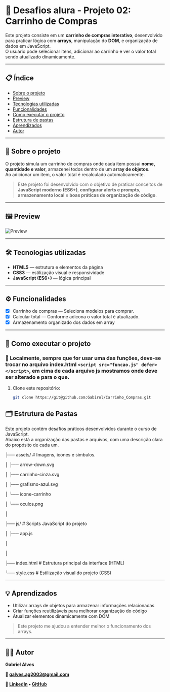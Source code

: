 # 🚀 Desafios alura - Projeto 02: Carrinho de Compras

Este projeto consiste em um **carrinho de compras interativo**, desenvolvido para praticar lógica com **arrays**, manipulação do **DOM**, e organização de dados em JavaScript.  
O usuário pode selecionar itens, adicionar ao carrinho e ver o valor total sendo atualizado dinamicamente.

---

## 📋 Índice

- [Sobre o projeto](#sobre-o-projeto)
- [Preview](#%EF%B8%8F-preview)
- [Tecnologias utilizadas](#tecnologias-utilizadas)
- [Funcionalidades](#%EF%B8%8Ffuncionalidades)
- [Como executar o projeto](#como-executar-o-projeto)
- [Estrutura de pastas](#estrutura-de-pastas)
- [Aprendizados](#aprendizados)
- [Autor](#%E2%80%8D-autor)

---


## 📖 Sobre o projeto

O projeto simula um carrinho de compras onde cada item possui **nome, quantidade e valor**, armazenei todos dentro de um **array de objetos**.  
Ao adicionar um item, o valor total é recalculado automaticamente.

> Este projeto foi desenvolvido com o objetivo de praticar conceitos de **JavaScript moderno (ES6+)**, **configurar alerts e prompts**, **armazenamento local** e **boas práticas de organização de código**.

---

## 🖼️ Preview

![Preview](https://github.com/user-attachments/assets/19c0927c-493e-4217-aa1a-e355103bc2be)

---


## 🛠 Tecnologias utilizadas

- **HTML5** — estrutura e elementos da página  
- **CSS3** — estilização visual e responsividade  
- **JavaScript (ES6+)** — lógica principal  

---

## ⚙️ Funcionalidades

- [x] Carrinho de compras — Seleciona modelos para comprar.
- [x] Calcular total — Conforme adicona o valor total é atualizado.
- [x] Armazenamento organizado dos dados em array

---

## 🧭 Como executar o projeto

### 🔹 Localmente, sempre que for usar uma das funções, deve-se trocar no arquivo index.html `<script src="funcao.js" defer></script>`, em cima de cada arquivo js mostramos onde deve ser alterado e para o que.

1. Clone este repositório:
   ```bash
   git clone https://git@github.com:Gabirol/Carrinho_Compras.git


## 🗂 Estrutura de Pastas

Este projeto contém desafios práticos desenvolvidos durante o curso de JavaScript.  
Abaixo está a organização das pastas e arquivos, com uma descrição clara do propósito de cada um.

├── assets/ # Imagens, icones e simbulos.

│ ├── arrow-down.svg

│ ├── carrinho-cinza.svg

│ ├── grafismo-azul.svg

│ └── icone-carrinho

│ └── oculos.png 

│

├── js/ # Scripts JavaScript do projeto

│ ├── app.js 

│ 

│

├── index.html # Estrutura principal da interface (HTML)

└── style.css # Estilização visual do projeto (CSS)

---

## 💡 Aprendizados

- Utilizar arrays de objetos para armazenar informações relacionadas
- Criar funções reutilizáveis para melhorar organização do código
- Atualizar elementos dinamicamente com DOM

> Este projeto me ajudou a entender melhor o funcionamento dos arrays.

---

## 👨‍💻 Autor

**Gabriel Alves**

**📧 galves.ag2003@gmail.com**

**🔗 [LinkedIn](www.linkedin.com/in/gabriel-alves-gonçalves-28220a205)
• [GitHub](https://github.com/Gabirol)**


